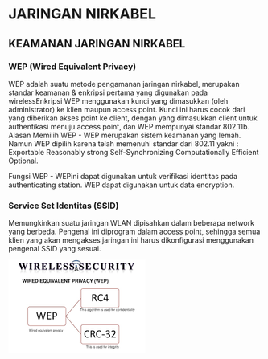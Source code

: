 # JARINGAN NIRKABEL

## KEAMANAN JARINGAN NIRKABEL

### WEP (Wired Equivalent Privacy)
  WEP adalah suatu metode pengamanan jaringan nirkabel, merupakan standar keamanan & enkripsi pertama yang digunakan pada wirelessEnkripsi WEP menggunakan kunci yang dimasukkan (oleh administrator) ke klien maupun access point. Kunci ini harus cocok dari yang diberikan akses point ke client, dengan yang dimasukkan client untuk authentikasi menuju access point, dan WEP mempunyai standar 802.11b.
Alasan Memilih WEP - WEP merupakan sistem keamanan yang lemah. Namun WEP dipilih karena telah memenuhi standar dari 802.11 yakni :
    Exportable
    Reasonably strong
    Self-Synchronizing
    Computationally Efficient
    Optional.
    
Fungsi WEP - WEPini dapat digunakan untuk verifikasi identitas pada authenticating station. WEP dapat digunakan untuk data encryption.

### Service Set Identitas (SSID)
  Memungkinkan suatu jaringan WLAN dipisahkan dalam beberapa network yang
berbeda. Pengenal ini diprogram dalam access point, sehingga semua klien yang akan mengakses jaringan ini harus dikonfigurasi menggunakan pengenal SSID yang sesuai.

![Image](download1.png)





